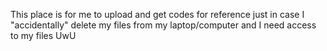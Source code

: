 This place is for me to upload and get codes for reference just in case I "accidentally" delete my files from my laptop/computer and I need access to my files UwU
